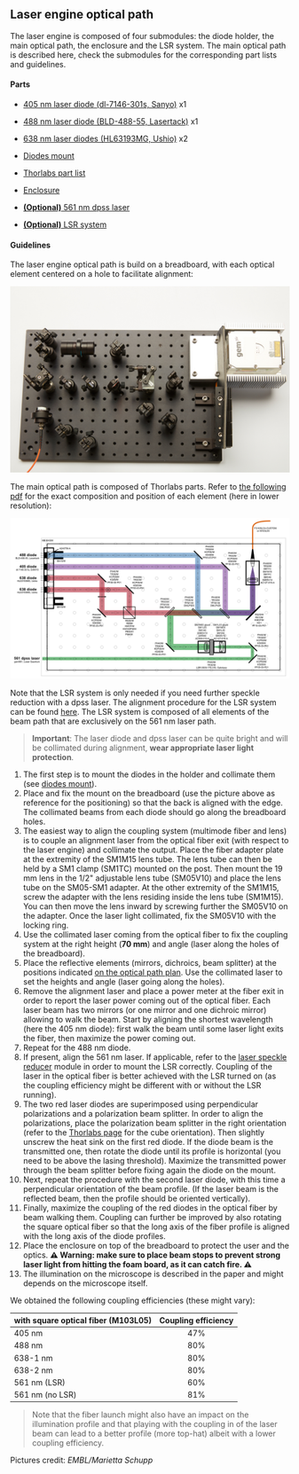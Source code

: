 ## Laser engine optical path

The laser engine is composed of four submodules: the diode holder, the main optical path, the enclosure and the LSR system. The main optical path is described here, check the submodules for the corresponding part lists and guidelines.

#### Parts

- [405 nm laser diode (dl-7146-301s, Sanyo)](http://www.roithner-laser.com/ld_standard.html) x1

- [488 nm laser diode (BLD-488-55, Lasertack)](https://www.lasertack.com/en/55mw-488nm-laser-diode) x1

- [638 nm laser diodes (HL63193MG, Ushio)](https://www.lasershop.de/en/ushio-hl63193mg-red-laser-diode-700mw-5-6mm.html) x2

- [Diodes mount](Diodes_Mount)

- [Thorlabs part list](Parts/Thorlabs_parts_list)

- [Enclosure](Enclosure)

- [**(Optional)** 561 nm dpss laser](https://www.laserquantum.com/products/detail.cfm?id=65)

- [**(Optional)** LSR system](LSR)

  

#### Guidelines

The laser engine optical path is build on a breadboard, with each optical element centered on a hole to facilitate alignment:

![Optical path](LaserEngine_top_view.jpg)



The main optical path is composed of Thorlabs parts. Refer to [the following pdf](Optical_path_with_Thorlabs_parts.pdf) for the exact composition and position of each element (here in lower resolution):

![](Optical_path_with_Thorlabs_parts.png)

Note that the LSR system is only needed if you need further speckle reduction with a dpss laser. The alignment procedure for the LSR system can be found [here](LSR). The LSR system is composed of all elements of the beam path that are exclusively on the 561 nm laser path.


> **Important**: The laser diode and dpss laser can be quite bright and will be collimated during alignment, **wear appropriate laser light protection**.



1. The first step is to mount the diodes in the holder and collimate them (see [diodes mount](Diodes_Mount)).
2. Place and fix the mount on the breadboard (use the picture above as reference for the positioning) so that the back is aligned with the edge. The collimated beams from each diode should go along the breadboard holes.
3. The easiest way to align the coupling system (multimode fiber and lens) is to couple an alignment laser from the optical fiber exit (with respect to the laser engine) and collimate the output. Place the fiber adapter plate at the extremity of the SM1M15 lens tube. The lens tube can then be held by a SM1 clamp (SM1TC) mounted on the post. Then mount the 19 mm lens in the 1/2" adjustable lens tube (SM05V10) and place the lens tube on the SM05-SM1 adapter.  At the other extremity of the SM1M15, screw the adapter with the lens residing inside the lens tube (SM1M15). You can then move the lens inward by screwing further the SM05V10 on the adapter. Once the laser light collimated, fix the SM05V10 with the locking ring.
4. Use the collimated laser coming from the optical fiber to fix the coupling system at the right height (**70 mm**) and angle (laser along the holes of the breadboard).
5. Place the reflective elements (mirrors, dichroics, beam splitter) at the positions indicated [on the optical path plan](Optical_path_with_Thorlabs_parts.pdf). Use the collimated laser to set the heights and angle (laser going along the holes).
6. Remove the alignment laser and place a power meter at the fiber exit in order to report the laser power coming out of the optical fiber. Each laser beam has two mirrors (or one mirror and one dichroic mirror) allowing to walk the beam. Start by aligning the shortest wavelength (here the 405 nm diode): first walk the beam until some laser light exits the fiber, then maximize the power coming out.
7. Repeat for the 488 nm diode. 
8. If present, align the 561 nm laser. If applicable, refer to the [laser speckle reducer](LSR) module in order to mount the LSR correctly. Coupling of the laser in the optical fiber is better achieved with the LSR turned on (as the coupling efficiency might be different with or without the LSR running).
9. The two red laser diodes are superimposed using perpendicular polarizations and a polarization beam splitter. In order to align the polarizations, place the polarization beam splitter in the right orientation (refer to the [Thorlabs page](https://www.thorlabs.de/newgrouppage9.cfm?objectgroup_id=739) for the cube orientation). Then slightly unscrew the heat sink on the first red diode. If the diode beam is the transmitted one, then rotate the diode until its profile is horizontal (you need to be above the lasing threshold). Maximize the transmitted power through the beam splitter before fixing again the diode on the mount.
10. Next, repeat the procedure with the second laser diode, with this time a perpendicular orientation of the beam profile. (If the laser beam is the reflected beam, then the profile should be oriented vertically).
11. Finally, maximize the coupling of the red diodes in the optical fiber by beam walking them. Coupling can further be improved by also rotating the square optical fiber so that the long axis of the fiber profile is aligned with the long axis of the diode profiles. 
12. Place the enclosure on top of the breadboard to protect the user and the optics. 
    **:warning: Warning: make sure to place beam stops to prevent strong laser light from hitting the foam board, as it can catch fire. :warning:**
13. The illumination on the microscope is described in the paper and might depends on the microscope itself.



We obtained the following coupling efficiencies (these might vary):

| with square optical fiber (M103L05) | Coupling efficiency |
| ----------------------------------- | :-----------------: |
| 405 nm                              |         47%         |
| 488 nm                              |         80%         |
| 638-1 nm                            |         80%         |
| 638-2 nm                            |         80%         |
| 561 nm (LSR)                        |         60%         |
| 561 nm (no LSR)                     |         81%         |



> Note that the fiber launch might also have an impact on the illumination profile and that playing with the coupling in of the laser beam can lead to a better profile (more top-hat) albeit with a lower coupling efficiency. 



Pictures credit: *EMBL/Marietta Schupp*

